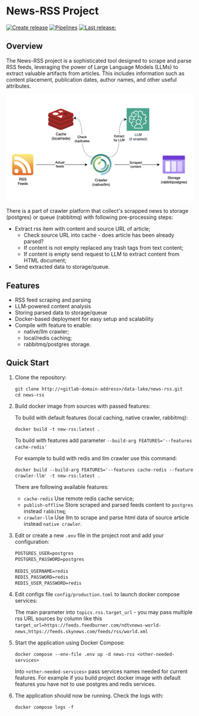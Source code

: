 # News-RSS Project
[![Create release](https://github.com/breadrock1/news-rss/actions/workflows/release.yml/badge.svg)](https://github.com/breadrock1/news-rss/actions/workflows/release.yml)
[![Pipelines](https://img.shields.io/github/actions/workflow/status/breadrock1/news-rss/pull-request.yml?branch=master)](https://img.shields.io/github/actions/workflow/status/breadrock1/news-rss/pull-request.yml?branch=master)
[![Last release: ](https://img.shields.io/github/v/release/breadrock1/news-rss?display_name=release)](https://img.shields.io/github/v/release/breadrock1/news-rss?display_name=release)

## Overview

The News-RSS project is a sophisticated tool designed to scrape and parse RSS feeds, leveraging the power of 
Large Language Models (LLMs) to extract valuable artifacts from articles. This includes information such as 
content placement, publication dates, author names, and other useful attributes.

![arch-schema.png](docs/arch-schema.png)

There is a part of crawler platform that collect's scrapped news to storage (postgres) or queue (rabbitmq)
with following pre-processing steps:

- Extract rss item with content and source URL of article;
  - Check source URL into cache - does article has been already parsed? 
  - If content is not empty replaced any trash tags from text content;
  - If content is empty send request to LLM to extract content from HTML document;
- Send extracted data to storage/queue. 

## Features

- RSS feed scraping and parsing
- LLM-powered content analysis
- Storing parsed data to storage/queue
- Docker-based deployment for easy setup and scalability
- Compile with feature to enable:
  - native/llm crawler;
  - local/redis caching;
  - rabbitmq/postgres storage.

## Quick Start

1. Clone the repository:

    ```shell
    git clone http://<gitlab-domain-address>/data-lake/news-rss.git
    cd news-rss
    ```

2. Build docker image from sources with passed features:

    To build with default features (local caching, native crawler, rabbitmq):
    ```shell
   docker build -t new-rss:latest .
    ```
   
    To build with features add parameter `--build-arg FEATURES='--features cache-redis'`
    
    For example to build with redis and llm crawler use this command:
    ```shell
   docker build --build-arg FEATURES='--features cache-redis --feature crawler-llm' -t new-rss:latest .
    ```
   
    There are following available features:
      - `cache-redis` Use remote redis cache service; 
      - `publish-offline` Store scraped and parsed feeds content to `postgres` instead `rabbitmq`;
      - `crawler-llm` Use llm to scrape and parse html data of source article instead `native crawler`.

3. Edit or create a new `.env` file in the project root and add your configuration:

    ```dotenv
    POSTGRES_USER=postgres
    POSTGRES_PASSWORD=postgres

    REDIS_USERNAME=redis
    REDIS_PASSWORD=redis
    REDIS_USER_PASSWORD=redis
    ```
   
4. Edit configs file `config/production.toml` to launch docker compose services:

    The main parameter into `topics.rss.target_url` - you may pass multiple rss URL sources by column like this
    `target_url=https://feeds.feedburner.com/ndtvnews-world-news,https://feeds.skynews.com/feeds/rss/world.xml`

5. Start the application using Docker Compose:
    
    ```shell
    docker compose --env-file .env up -d news-rss <other-needed-services>
    ```
   
    Into `<other-needed-services>` pass services names needed for current features. 
    For example if you build project docker image with default features you have not to use postgres and redis services.

6. The application should now be running. Check the logs with:

    ```shell
    docker compose logs -f
    ```
